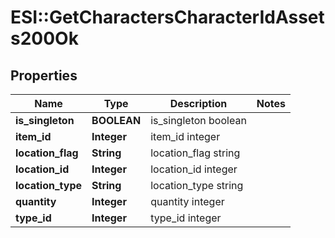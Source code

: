 # ESI::GetCharactersCharacterIdAssets200Ok

## Properties
Name | Type | Description | Notes
------------ | ------------- | ------------- | -------------
**is_singleton** | **BOOLEAN** | is_singleton boolean | 
**item_id** | **Integer** | item_id integer | 
**location_flag** | **String** | location_flag string | 
**location_id** | **Integer** | location_id integer | 
**location_type** | **String** | location_type string | 
**quantity** | **Integer** | quantity integer | 
**type_id** | **Integer** | type_id integer | 


